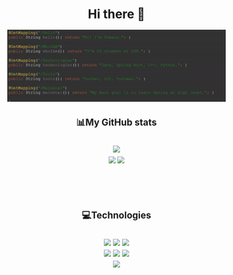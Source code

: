 <h1  align='center'>Hi there 👋</h1>

![screen-gif](./WelcomeGif.gif)


<h2 align='center'>📊My GitHub stats<h2>

<div align='center'>
  <img src='https://github-readme-stats.vercel.app/api?username=IDontCareKappa&theme=dark&show_icons=true'>
</div>

<div align='center'>
  <img src='https://github-readme-stats.vercel.app/api/pin/?username=IDontCareKappa&repo=Blender_LightManipulation&theme=dark'>
  <img src='https://github-readme-stats.vercel.app/api/pin/?username=IDontCareKappa&repo=Spring-To-Do-App&theme=dark'>
</div>

<br><br>

<h2 align='center'>💻Technologies<h2>

<div align='center'>
  <img src='https://img.shields.io/badge/java-%23ED8B00.svg?style=for-the-badge&logo=java&logoColor=white'>
  <img src='https://img.shields.io/badge/spring-%236DB33F.svg?style=for-the-badge&logo=spring&logoColor=white'>
  <img src='https://img.shields.io/badge/Thymeleaf-%23005C0F.svg?style=for-the-badge&logo=Thymeleaf&logoColor=white'>
</div>

<div align='center'>
  <img src='https://img.shields.io/badge/c++-%2300599C.svg?style=for-the-badge&logo=c%2B%2B&logoColor=white'>
  <img src='https://img.shields.io/badge/php-%23777BB4.svg?style=for-the-badge&logo=php&logoColor=white'>
  <img src='https://img.shields.io/badge/python-3670A0?style=for-the-badge&logo=python&logoColor=ffdd54'>
</div>

<div align='center'>
  <img src='https://github-readme-stats.vercel.app/api/top-langs/?username=IDontCareKappa&hide=javascript,html,css&theme=dark'>
</div>






<!--
**IDontCareKappa/IDontCareKappa** is a ✨ _special_ ✨ repository because its `README.md` (this file) appears on your GitHub profile.


Here are some ideas to get you started:

- 🔭 I’m currently working on ...
- 🌱 I’m currently learning ...
- 👯 I’m looking to collaborate on ...
- 🤔 I’m looking for help with ...
- 💬 Ask me about ...
- 📫 How to reach me: ...
- 😄 Pronouns: ...
- ⚡ Fun fact: ...
-->
